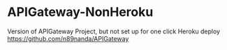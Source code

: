 # APIGateway-NonHeroku
Version of APIGateway Project, but not set up for one click Heroku deploy
https://github.com/n89nanda/APIGateway
